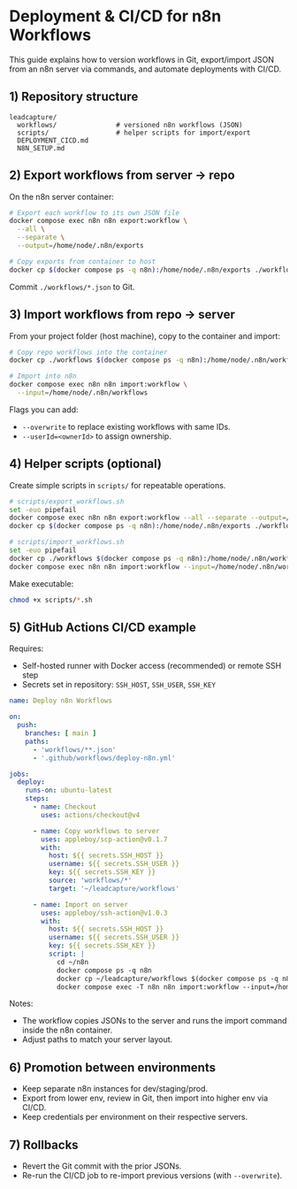 # Deployment & CI/CD for n8n Workflows

This guide explains how to version workflows in Git, export/import JSON from an n8n server via commands, and automate deployments with CI/CD.

## 1) Repository structure

```
leadcapture/
  workflows/               # versioned n8n workflows (JSON)
  scripts/                 # helper scripts for import/export
  DEPLOYMENT_CICD.md
  N8N_SETUP.md
```

## 2) Export workflows from server -> repo

On the n8n server container:

```bash
# Export each workflow to its own JSON file
docker compose exec n8n n8n export:workflow \
  --all \
  --separate \
  --output=/home/node/.n8n/exports

# Copy exports from container to host
docker cp $(docker compose ps -q n8n):/home/node/.n8n/exports ./workflows
```

Commit `./workflows/*.json` to Git.

## 3) Import workflows from repo -> server

From your project folder (host machine), copy to the container and import:

```bash
# Copy repo workflows into the container
docker cp ./workflows $(docker compose ps -q n8n):/home/node/.n8n/workflows

# Import into n8n
docker compose exec n8n n8n import:workflow \
  --input=/home/node/.n8n/workflows
```

Flags you can add:
- `--overwrite` to replace existing workflows with same IDs.
- `--userId=<ownerId>` to assign ownership.

## 4) Helper scripts (optional)

Create simple scripts in `scripts/` for repeatable operations.

```bash
# scripts/export_workflows.sh
set -euo pipefail
docker compose exec n8n n8n export:workflow --all --separate --output=/home/node/.n8n/exports
docker cp $(docker compose ps -q n8n):/home/node/.n8n/exports ./workflows
```

```bash
# scripts/import_workflows.sh
set -euo pipefail
docker cp ./workflows $(docker compose ps -q n8n):/home/node/.n8n/workflows
docker compose exec n8n n8n import:workflow --input=/home/node/.n8n/workflows --overwrite
```

Make executable:

```bash
chmod +x scripts/*.sh
```

## 5) GitHub Actions CI/CD example

Requires:
- Self-hosted runner with Docker access (recommended) or remote SSH step
- Secrets set in repository: `SSH_HOST`, `SSH_USER`, `SSH_KEY`

```yaml
name: Deploy n8n Workflows

on:
  push:
    branches: [ main ]
    paths:
      - 'workflows/**.json'
      - '.github/workflows/deploy-n8n.yml'

jobs:
  deploy:
    runs-on: ubuntu-latest
    steps:
      - name: Checkout
        uses: actions/checkout@v4

      - name: Copy workflows to server
        uses: appleboy/scp-action@v0.1.7
        with:
          host: ${{ secrets.SSH_HOST }}
          username: ${{ secrets.SSH_USER }}
          key: ${{ secrets.SSH_KEY }}
          source: 'workflows/*'
          target: '~/leadcapture/workflows'

      - name: Import on server
        uses: appleboy/ssh-action@v1.0.3
        with:
          host: ${{ secrets.SSH_HOST }}
          username: ${{ secrets.SSH_USER }}
          key: ${{ secrets.SSH_KEY }}
          script: |
            cd ~/n8n
            docker compose ps -q n8n
            docker cp ~/leadcapture/workflows $(docker compose ps -q n8n):/home/node/.n8n/workflows
            docker compose exec -T n8n n8n import:workflow --input=/home/node/.n8n/workflows --overwrite
```

Notes:
- The workflow copies JSONs to the server and runs the import command inside the n8n container.
- Adjust paths to match your server layout.

## 6) Promotion between environments

- Keep separate n8n instances for dev/staging/prod.
- Export from lower env, review in Git, then import into higher env via CI/CD.
- Keep credentials per environment on their respective servers.

## 7) Rollbacks

- Revert the Git commit with the prior JSONs.
- Re-run the CI/CD job to re-import previous versions (with `--overwrite`).


